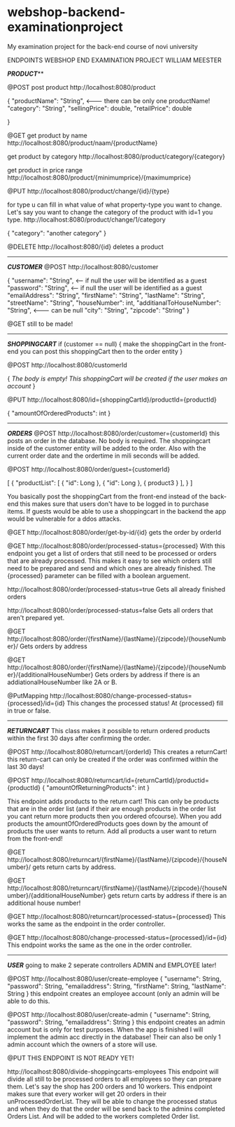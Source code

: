 # webshop-backend-examinationproject
My examination project for the back-end course of novi university

ENDPOINTS WEBSHOP END EXAMINATION PROJECT WILLIAM MEESTER

*****PRODUCT*******

@POST
post product
http://localhost:8080/product

{
	"productName": "String",  <--- there can be only one productName!
	"category": "String",
	"sellingPrice": double,
	"retailPrice": double

}

@GET
get product by name
http://localhost:8080/product/naam/{productName}

get product by category
http://localhost:8080/product/category/{category}

get product in price range
http://localhost:8080/product/{minimumprice}/{maximumprice}

@PUT
http://localhost:8080/product/change/{id}/{type}

for type u can fill in what value of what property-type you want to change.
Let's say you want to change the category of the product with id=1 you type.
http://localhost:8080/product/change/1/category

{
	"category": "another category"
}

@DELETE
http://localhost:8080/{id}
deletes a product
__________________________________________________________________________________

*****CUSTOMER*****
@POST
http://localhost:8080/customer

{
	"username": "String",   <-- if null the user will be identified as a guest
	"password": "String",   <-- if null the user will be identified as a guest
	"emailAddress": "String",
	"firstName": "String",
	"lastName": "String",
	"streetName": "String",
	"houseNumber": int,
	"additianalToHouseNumber": "String",    <--- can be null
	"city": "String",
	"zipcode": "String"
}

@GET
still to be made!
___________________________________________________________________________________

*****SHOPPINGCART*****
if (customer == null) { make the shoppingCart in the front-end you can post this shoppingCart then to the order entity }

@POST
http://localhost:8080/customerId

{
*The body is empty! This shoppingCart will be created if the user makes an account*
}

@PUT
http://localhost:8080/id={shoppingCartId}/productId={productId}

{
 	"amountOfOrderedProducts": int
}
______________________________________________________________________________________
*****ORDERS*****
@POST
http://localhost:8080/order/customer={customerId}
this posts an order in the database. No body is required.
The shoppingcart inside of the customer entity will be added to the order.
Also with the current order date and the ordertime in mili seconds will be added.

@POST
http://localhost:8080/order/guest={customerId}

[
  {
    "productList": [
      {
		"id": Long
      },
	{
		"id": Long
	},
	{
		product3
	}
    ],
  }
] 

You basically post the shoppingCart from the front-end instead of the back-end 
this makes sure that users don't have to be logged in to purchase items.
If guests would be able to use a shoppingcart in the backend the app would be vulnerable for a ddos attacks.


@GET
http://localhost:8080/order/get-by-id/{id}
gets the order by orderId


@GET
http://localhost:8080/order/processed-status={processed}
With this endpoint you get a list of orders that still need to be processed or orders that are already processed.
This makes it easy to see which orders still need to be prepared and send and which ones are already finished.
The {processed} parameter can be filled with a boolean arguement.

http://localhost:8080/order/processed-status=true
Gets all already finished orders

http://localhost:8080/order/processed-status=false
Gets all orders that aren't prepared yet.

@GET
http://localhost:8080/order/{firstName}/{lastName}/{zipcode}/{houseNumber}/
Gets orders by address

@GET
http://localhost:8080/order/{firstName}/{lastName}/{zipcode}/{houseNumber}/{additionalHouseNumber}
Gets orders by address if there is an addiationalHouseNumber like 2A or B.

@PutMapping
http://localhost:8080/change-processed-status={processed}/id={id}
This changes the processed status! At {processed} fill in true or false.

_____________________________________________________________________________________________________
*****RETURNCART*****
This class makes it possible to return ordered products within the first 30 days after confirming the order.

@POST
http://localhost:8080/returncart/{orderId}
This creates a returnCart! this return-cart can only be created if the order was confirmed within the last 30 days!

@POST
http://localhost:8080/returncart/id={returnCartId}/productid={productId}
{
	"amountOfReturningProducts": int
}

This endpoint adds products to the return cart! This can only be products that are in the order list (and if their are enough products in the order list
you cant return more products then you ordered ofcourse).
When you add products the amountOfOrderedProducts goes down by the amount of products the user wants to return.
Add all products a user want to return from the front-end!

@GET
http://localhost:8080/returncart/{firstName}/{lastName}/{zipcode}/{houseNumber}/
gets return carts by address.

@GET
http://localhost:8080/returncart/{firstName}/{lastName}/{zipcode}/{houseNumber}/{additionalHouseNumber}
gets return carts by address if there is an additional house number!

@GET
http://localhost:8080/returncart/processed-status={processed}
This works the same as the endpoint in the order controller.

@GET
http://localhost:8080/change-processed-status={processed}/id={id}
This endpoint works the same as the one in the order controller.

_______________________________________________________________________________________________________________
*****USER***** going to make 2 seperate controllers ADMIN and EMPLOYEE later!

@POST
http://localhost:8080/user/create-employee
{
	"username": String,
	"password": String,
	"emailaddress": String,
	"firstName": String,
	"lastName": String
} this endpoint creates an employee account (only an admin will be able to do this.


@POST
http://localhost:8080/user/create-admin
{
	"username": String,
	"password": String,
	"emailaddress": String
} this endpoint creates an admin account but is only for test purposes. When the app is finished I will implement
the admin acc directly in the database! Their can also be only 1 admin account which the owners of a store will use.


@PUT THIS ENDPOINT IS NOT READY YET!

http://localhost:8080/divide-shoppingcarts-employees
This endpoint will divide all still to be processed orders to all employees so they can prepare them.
Let's say the shop has 200 orders and 10 workers. This endpoint makes sure that every worker will get 20 orders in their
unProcessedOrderList.
They will be able to change the processed status and when they do that the order will be send back to the admins completed Orders List.
And will be added to the workers completed Order list.
